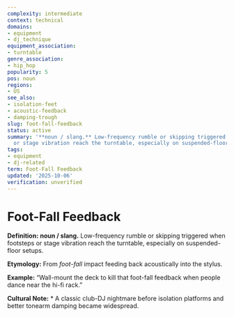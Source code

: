```yaml
---
complexity: intermediate
context: technical
domains:
- equipment
- dj_technique
equipment_association:
- turntable
genre_association:
- hip_hop
popularity: 5
pos: noun
regions:
- US
see_also:
- isolation-feet
- acoustic-feedback
- damping-trough
slug: foot-fall-feedback
status: active
summary: '**noun / slang.** Low-frequency rumble or skipping triggered when footsteps
  or stage vibration reach the turntable, especially on suspended-floor setups.'
tags:
- equipment
- dj-related
term: Foot-Fall Feedback
updated: '2025-10-06'
verification: unverified
---
```


# Foot-Fall Feedback

**Definition:** **noun / slang.** Low-frequency rumble or skipping triggered when footsteps or stage vibration reach the turntable, especially on suspended-floor setups.

**Etymology:** From *foot-fall* impact feeding back acoustically into the stylus.

**Example:** “Wall-mount the deck to kill that foot-fall feedback when people dance near the hi-fi rack.”

**Cultural Note:** * A classic club-DJ nightmare before isolation platforms and better tonearm damping became widespread.

